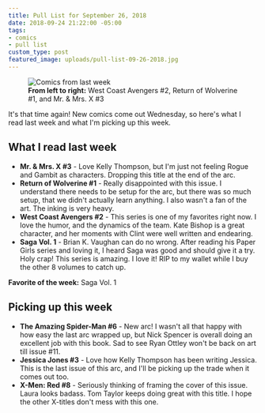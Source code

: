 ```yaml
---
title: Pull List for September 26, 2018
date: 2018-09-24 21:22:00 -05:00
tags:
- comics
- pull list
custom_type: post
featured_image: uploads/pull-list-09-26-2018.jpg
---
```


<figure class="extendout">
  <img src="{{ site.url }}/uploads/pull-list-09-26-2018.jpg" alt="Comics from last week">
  <figcaption><strong>From left to right:</strong> West Coast Avengers #2, Return of Wolverine #1, and Mr. & Mrs. X #3</figcaption>
</figure>

It's that time again! New comics come out Wednesday, so here's what I read last week and what I'm picking up this week.

## What I read last week

- **Mr. & Mrs. X #3** - Love Kelly Thompson, but I'm just not feeling Rogue and Gambit as characters. Dropping this title at the end of the arc.
- **Return of Wolverine #1** - Really disappointed with this issue. I understand there needs to be setup for the arc, but there was so much setup, that we didn't actually learn anything. I also wasn't a fan of the art. The inking is very heavy.
- **West Coast Avengers #2** - This series is one of my favorites right now. I love the humor, and the dynamics of the team. Kate Bishop is a great character, and her moments with Clint were well written and endearing.
- **Saga Vol. 1** - Brian K. Vaughan can do no wrong. After reading his Paper Girls series and loving it, I heard Saga was good and should give it a try. Holy crap! This series is amazing. I love it! RIP to my wallet while I buy the other 8 volumes to catch up. 

**Favorite of the week:** Saga Vol. 1

## Picking up this week

- **The Amazing Spider-Man #6** - New arc! I wasn't all that happy with how easy the last arc wrapped up, but Nick Spencer is overall doing an excellent job with this book. Sad to see Ryan Ottley won't be back on art till issue #11.
- **Jessica Jones #3** - Love how Kelly Thompson has been writing Jessica. This is the last issue of this arc, and I'll be picking up the trade when it comes out too.
- **X-Men: Red #8** - Seriously thinking of framing the cover of this issue. Laura looks badass. Tom Taylor keeps doing great with this title. I hope the other X-titles don't mess with this one.

